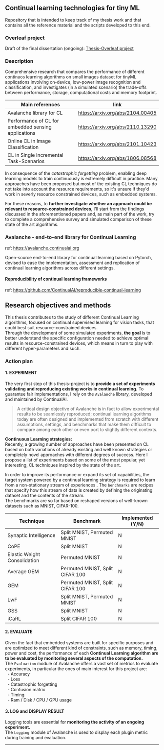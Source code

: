 ## Continual learning technologies for tiny ML
Repository that is intended to keep track of my thesis work and that contains all the reference material and the scripts developed to this end.

### Overleaf project
Draft of the final dissertation (ongoing): [Thesis-Overleaf project](https://www.overleaf.com/read/cxcxbjznmrxx)

### Description
Comprehensive research that compares the performance of different continuos learning algorithms on small images dataset for tinyML applications involving on-device, low-power image recognition and classification, and investigates (in a simulated scenario) the trade-offs between performance, storage, computational costs and memory footprint.

Main references | link         
---|---------------------
Avalanche library for CL | https://arxiv.org/abs/2104.00405
Performance of CL for embedded sensing applications | https://arxiv.org/abs/2110.13290
Online CL in Image Classification | https://arxiv.org/abs/2101.10423
CL in Single Incremental Task-Scenarios | https://arxiv.org/abs/1806.08568

In consequence of the *catastrophic forgetting* problem, enabling deep learning models to train continuously is extremely difficult in practice. Many approaches have been proposed but most of the existing CL techniques do not take into account the resource requirements, so it's unsure if they'd work in severly resource constrained devices, such as embedded systems.

For these reasons, to **further investigate whether an approach could be relevant to resource-constrained devices**, I'll start from the findings discussed in the aforementioned papers and, as main part of the work, try to complete a comprehensive survey and simulated comparison of these state of the art algorithms.

### Avalanche - end-to-end library for Continual Learning
ref: https://avalanche.continualai.org

Open-source end-to-end library for continual learning based on Pytorch, devised to ease the implementation, assessment and replication of continual learning algorithms across different settings.

#### Reproducibility of continual learning frameworks
ref: https://github.com/ContinualAI/reproducible-continual-learning

## Research objectives and methods
This thesis contributes to the study of different Continual Learning algorithms, focused on continual supervised learning for vision tasks, that could best suit resource-constrained devices.  
Through the development of some simulated experiments, **the goal** is to better understand the specific configuration needed to achieve optimal results in resource-constrained devices, which means in turn to play with different hyper-parameters and such.

### Action plan

#### 1. EXPERIMENT  
The very first step of this thesis-project is to **provide a set of experiments validating and reproducing existing works in continual learning.**
To guarantee fair implementations, I rely on the `Avalanche` library, developed and maintained by ContinualAI.  
> A critical design objective of Avalanche is in fact to allow experimental results to be seamlessly reproduced; continual learning algorithms today are often
designed and implemented from scratch with different assumptions, settings, and benchmarks that make them difficult to compare among each other or even port to slightly different contexts.

**Continuous Learning strategies:**  
Recently, a growing number of approaches have been presented on CL based on both variations of already existing and well known strategies or completely novel approaches with different degrees of success. Here I propose a list of experiments based on some of the most popular, yet interesting, CL techniques inspired by the state of the art.

In order to improve its performance or expand its set of capabilities, the target system powered by a continual learning strategy is required to learn from a non-stationary stream of experiences . The `benchmarks` are recipes that specify how this stream of data is created by defining the originating dataset and the contents of the stream.  
The benchmarks are so far based on reshaped versions of well-known datasets such as MNIST, CIFAR-100.

Technique | Benchmark | Implemented (Y/N)           
---|---------------------|-----
Synaptic Intelligence | Split MNIST, Permuted MNIST | N       
CoPE | Split MNIST | N                      
Elastic Weight Consolidation | Permuted MNIST | N       
Average GEM | Permuted MNIST, Split CIFAR 100 | N      
GEM | Permuted MNIST, Split CIFAR 100 | N              
LwF | Split MNIST, Permuted MNIST | N       
GSS | Split MNIST | N          
iCaRL | Split CIFAR 100 | N      

#### 2. EVALUATE  
Given the fact that embedded systems are built for specific purposes and are optimized to meet different kind of constraints, such as memory, timing, power and cost, the performance of each **Continual Learning algorithm are to be evaluated by monitoring several aspects of the computation.**  
The `Evaluation` module of Avalanche offers a vast set of metrics to evaluate experiments, in particular the ones of main interest for this project are:  
&nbsp; - Accuracy  
&nbsp; - Loss  
&nbsp; - Catastrophic forgetting  
&nbsp; - Confusion matrix  
&nbsp; - Timing  
&nbsp; - Ram / Disk / CPU / GPU usage  

#### 3. LOG and DISPLAY RESULT
Logging tools are essential for **monitoring the activity of an ongoing experiment.**  
The `Logging` module of Avalanche is used to display each plugin metric during training and evaluation.
***
